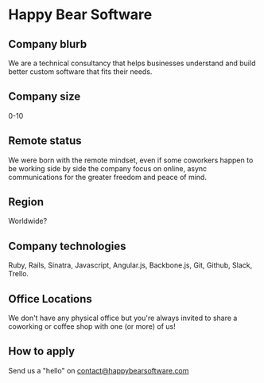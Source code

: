 # Happy Bear Software

## Company blurb

We are a technical consultancy that helps businesses understand and build better custom software that fits their needs.

## Company size

0-10

## Remote status

We were born with the remote mindset, even if some coworkers happen to be working side by side the company focus on online, async communications for the greater freedom and peace of mind.

## Region

Worldwide?

## Company technologies

Ruby, Rails, Sinatra, Javascript, Angular.js, Backbone.js, Git, Github, Slack, Trello.

## Office Locations

We don't have any physical office but you're always invited to share a coworking or coffee shop with one (or more) of us!

## How to apply

Send us a "hello" on contact@happybearsoftware.com

